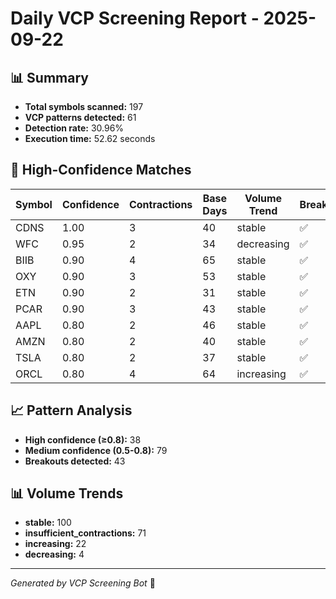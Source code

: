 # Daily VCP Screening Report - 2025-09-22

## 📊 Summary
- **Total symbols scanned:** 197
- **VCP patterns detected:** 61
- **Detection rate:** 30.96%
- **Execution time:** 52.62 seconds

## 🎯 High-Confidence Matches

| Symbol | Confidence | Contractions | Base Days | Volume Trend | Breakout |
|--------|------------|--------------|-----------|--------------|----------|
| CDNS | 1.00 | 3 | 40 | stable | ✅ |
| WFC | 0.95 | 2 | 34 | decreasing | ✅ |
| BIIB | 0.90 | 4 | 65 | stable | ✅ |
| OXY | 0.90 | 3 | 53 | stable | ✅ |
| ETN | 0.90 | 2 | 31 | stable | ✅ |
| PCAR | 0.90 | 3 | 43 | stable | ✅ |
| AAPL | 0.80 | 2 | 46 | stable | ✅ |
| AMZN | 0.80 | 2 | 40 | stable | ✅ |
| TSLA | 0.80 | 2 | 37 | stable | ✅ |
| ORCL | 0.80 | 4 | 64 | increasing | ✅ |


## 📈 Pattern Analysis
- **High confidence (≥0.8):** 38
- **Medium confidence (0.5-0.8):** 79
- **Breakouts detected:** 43

## 📊 Volume Trends
- **stable:** 100
- **insufficient_contractions:** 71
- **increasing:** 22
- **decreasing:** 4


---
*Generated by VCP Screening Bot* 🤖
